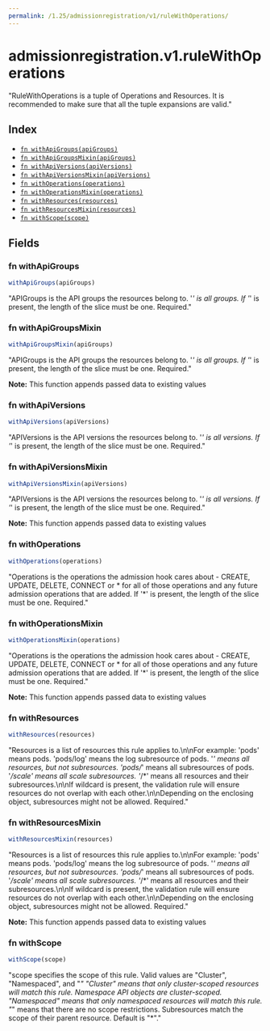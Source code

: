 ```yaml
---
permalink: /1.25/admissionregistration/v1/ruleWithOperations/
---
```


# admissionregistration.v1.ruleWithOperations

"RuleWithOperations is a tuple of Operations and Resources. It is recommended to make sure that all the tuple expansions are valid."

## Index

* [`fn withApiGroups(apiGroups)`](#fn-withapigroups)
* [`fn withApiGroupsMixin(apiGroups)`](#fn-withapigroupsmixin)
* [`fn withApiVersions(apiVersions)`](#fn-withapiversions)
* [`fn withApiVersionsMixin(apiVersions)`](#fn-withapiversionsmixin)
* [`fn withOperations(operations)`](#fn-withoperations)
* [`fn withOperationsMixin(operations)`](#fn-withoperationsmixin)
* [`fn withResources(resources)`](#fn-withresources)
* [`fn withResourcesMixin(resources)`](#fn-withresourcesmixin)
* [`fn withScope(scope)`](#fn-withscope)

## Fields

### fn withApiGroups

```ts
withApiGroups(apiGroups)
```

"APIGroups is the API groups the resources belong to. '*' is all groups. If '*' is present, the length of the slice must be one. Required."

### fn withApiGroupsMixin

```ts
withApiGroupsMixin(apiGroups)
```

"APIGroups is the API groups the resources belong to. '*' is all groups. If '*' is present, the length of the slice must be one. Required."

**Note:** This function appends passed data to existing values

### fn withApiVersions

```ts
withApiVersions(apiVersions)
```

"APIVersions is the API versions the resources belong to. '*' is all versions. If '*' is present, the length of the slice must be one. Required."

### fn withApiVersionsMixin

```ts
withApiVersionsMixin(apiVersions)
```

"APIVersions is the API versions the resources belong to. '*' is all versions. If '*' is present, the length of the slice must be one. Required."

**Note:** This function appends passed data to existing values

### fn withOperations

```ts
withOperations(operations)
```

"Operations is the operations the admission hook cares about - CREATE, UPDATE, DELETE, CONNECT or * for all of those operations and any future admission operations that are added. If '*' is present, the length of the slice must be one. Required."

### fn withOperationsMixin

```ts
withOperationsMixin(operations)
```

"Operations is the operations the admission hook cares about - CREATE, UPDATE, DELETE, CONNECT or * for all of those operations and any future admission operations that are added. If '*' is present, the length of the slice must be one. Required."

**Note:** This function appends passed data to existing values

### fn withResources

```ts
withResources(resources)
```

"Resources is a list of resources this rule applies to.\n\nFor example: 'pods' means pods. 'pods/log' means the log subresource of pods. '*' means all resources, but not subresources. 'pods/*' means all subresources of pods. '*/scale' means all scale subresources. '*/*' means all resources and their subresources.\n\nIf wildcard is present, the validation rule will ensure resources do not overlap with each other.\n\nDepending on the enclosing object, subresources might not be allowed. Required."

### fn withResourcesMixin

```ts
withResourcesMixin(resources)
```

"Resources is a list of resources this rule applies to.\n\nFor example: 'pods' means pods. 'pods/log' means the log subresource of pods. '*' means all resources, but not subresources. 'pods/*' means all subresources of pods. '*/scale' means all scale subresources. '*/*' means all resources and their subresources.\n\nIf wildcard is present, the validation rule will ensure resources do not overlap with each other.\n\nDepending on the enclosing object, subresources might not be allowed. Required."

**Note:** This function appends passed data to existing values

### fn withScope

```ts
withScope(scope)
```

"scope specifies the scope of this rule. Valid values are \"Cluster\", \"Namespaced\", and \"*\" \"Cluster\" means that only cluster-scoped resources will match this rule. Namespace API objects are cluster-scoped. \"Namespaced\" means that only namespaced resources will match this rule. \"*\" means that there are no scope restrictions. Subresources match the scope of their parent resource. Default is \"*\"."
